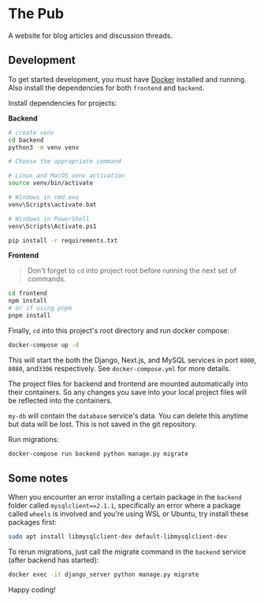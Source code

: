 # The Pub

A website for blog articles and discussion threads.

## Development
To get started development, you must have [Docker](https://www.docker.com/) installed and running. Also install the dependencies for both `frontend` and `backend`.

Install dependencies for projects: </br>

**Backend**
```sh
# create venv
cd backend
python3 -m venv venv

# Choose the appropriate command

# Linux and MacOS venv activation
source venv/bin/activate

# Windows in cmd.exe
venv\Scripts\activate.bat

# Windows in PowerShell
venv\Scripts\Activate.ps1

pip install -r requirements.txt

```

**Frontend** </br>
> Don't forget to `cd` into project root before running the next set of commands.
```sh
cd frontend
npm install
# or if using pnpm
pnpm install
```

Finally, `cd` into this project's root directory and run docker compose:
```sh
docker-compose up -d
```
This will start the both the Django, Next.js, and MySQL services in port `8000`, `8080`, and`3306` respectively. See `docker-compose.yml` for more details.

The project files for backend and frontend are mounted automatically into their containers. So any changes you save into your local project files will be reflected into the containers.

``my-db`` will contain the `database` service's data. You can delete this anytime but data will be lost. This is not saved in the git repository.

Run migrations:
```sh
docker-compose run backend python manage.py migrate
```

## Some notes
When you encounter an error installing a certain package in the `backend` folder called `mysqlclient==2.1.1`, specifically an error where a package called `wheels` is involved and you're using WSL or Ubuntu, try install these packages first:
```sh
sudo apt install libmysqlclient-dev default-libmysqlclient-dev
```

To rerun migrations, just call the migrate command in the `backend` service (after backend has started):
```sh
docker exec -it django_server python manage.py migrate
```

Happy coding!